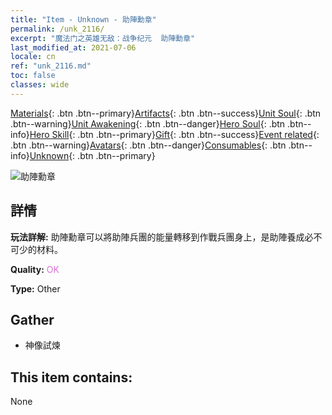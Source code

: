 ```yaml
---
title: "Item - Unknown - 助陣勳章"
permalink: /unk_2116/
excerpt: "魔法门之英雄无敌：战争纪元  助陣勳章"
last_modified_at: 2021-07-06
locale: cn
ref: "unk_2116.md"
toc: false
classes: wide
---
```

 [Materials](/ItemsCN/){: .btn .btn--primary}[Artifacts](/ItemsCN/Artifacts/){: .btn .btn--success}[Unit Soul](/ItemsCN/UnitSoul/){: .btn .btn--warning}[Unit Awakening](/ItemsCN/UnitAwakening/){: .btn .btn--danger}[Hero Soul](/ItemsCN/HeroSoul/){: .btn .btn--info}[Hero Skill](/ItemsCN/HeroSkill/){: .btn .btn--primary}[Gift](/ItemsCN/Gift/){: .btn .btn--success}[Event related](/ItemsCN/Events/){: .btn .btn--warning}[Avatars](/ItemsCN/Avatars/){: .btn .btn--danger}[Consumables](/ItemsCN/Consumables/){: .btn .btn--info}[Unknown](/ItemsCN/Unknown/){: .btn .btn--primary}

 ![助陣勳章](/images/t/i_994011.png)

## 詳情
 **玩法詳解:** 助陣勳章可以將助陣兵團的能量轉移到作戰兵團身上，是助陣養成必不可少的材料。

 **Quality:** <span style="color: #DA70D6">OK</span>

 **Type:** Other

## Gather

*    神像試煉 

## This item contains:

  None

